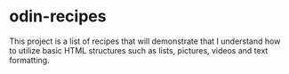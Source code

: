 # odin-recipes

This project is a list of recipes that will demonstrate that I understand how to utilize basic HTML structures such as lists, pictures, videos and text formatting.
